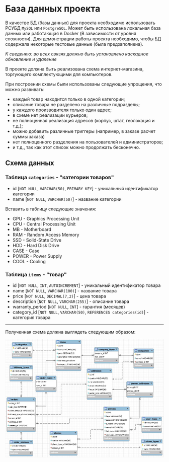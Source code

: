 # База данных проекта

В качестве БД (базы данных) для проекта необходимо использовать РСУБД `MySQL` или
`PostgreSQL`. Может быть использована локальная база данных или работающая в Docker
(В зависимости от уровня сложности).
Для демонстрации работы проекта необходимо, чтобы БД содержала некоторые тестовые
данные (была предзаполнена).

*К сведению: во всех связях должно быть установлено каскадное обновление и удаление*

В проекте должна быть реализована схема интернет-магазина, торгующего комплектующими
для компьютеров.

При построении схемы были использованы следующие упрощения, что можно развивать:
- каждый товар находится только в одной категории;
- описание товара не разделено на различные подразделы;
- у каждого производителя только один адрес;
- в схеме нет реализации курьеров;
- не полноценная реализация адресов (корпус, штат, геолокация и т.д.);
- можно добавить различные триггеры (например, в заказе расчет суммы заказа)
- нет полноценного разделения на пользователей и администраторов;
- и т.д., так как этот список можно продолжать бесконечно.

## Схема данных

### Таблица `categories` - "категории товаров"

- id [`NOT NULL`, `VARCHAR(50)`, `PRIMARY KEY`] - уникальный идентификатор категории
- name [`NOT NULL`, `VARCHAR(50)`] - название категории

Вставить в таблицу следующие значения:

- GPU - Graphics Processing Unit
- CPU - Central Processing Unit
- MB - Motherboard
- RAM - Random Access Memory
- SSD - Solid-State Drive
- HDD - Hard Disk Drive
- CASE - Case
- POWER - Power Supply
- COOL - Cooling

### Таблица `items` - "товар"

- id [`NOT NULL`, `INT`, `AUTOINCREMENT`] - уникальный идентификатор товара
- name [`NOT NULL`, `VARCHAR(100)`] - название товара
- price [`NOT NULL`, `DECIMAL(7,2)`] - цена товара
- description [`NOT NULL`, `VARCHAR(255)`] - описание товара
- warranty_period [`NOT NULL`, `INT`] - гарантия (месяцев)
- category_id [`NOT NULL`, `VARCHAR(50)`, `REFERENCES categories(id)`] - категория товара

***

Полученная схема должна выглядеть следующим образом:

![Database schema](./schema.jpg)